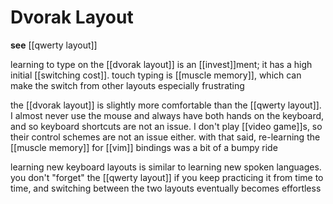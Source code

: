 # Dvorak Layout

**see** [[qwerty layout]]

learning to type on the [[dvorak layout]] is an [[invest]]ment; it has a high initial [[switching cost]]. touch typing is [[muscle memory]], which can make the switch from other layouts especially frustrating

the [[dvorak layout]] is slightly more comfortable than the [[qwerty layout]]. I almost never use the mouse and always have both hands on the keyboard, and so keyboard shortcuts are not an issue. I don't play [[video game]]s, so their control schemes are not an issue either. with that said, re-learning the [[muscle memory]] for [[vim]] bindings was a bit of a bumpy ride

learning new keyboard layouts is similar to learning new spoken languages. you don't "forget" the [[qwerty layout]] if you keep practicing it from time to time, and switching between the two layouts eventually becomes effortless

